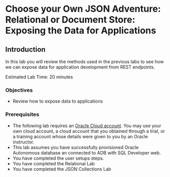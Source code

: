 # Choose your Own JSON Adventure: Relational or Document Store: Exposing the Data for Applications

## Introduction

In this lab you will review the methods used in the previous labs to see how we can expose data for application development from REST endpoints.

Estimated Lab Time: 20 minutes

### Objectives

- Review how to expose data to applications

### Prerequisites

- The following lab requires an <a href="https://www.oracle.com/cloud/free/" target="\_blank">Oracle Cloud account</a>. You may use your own cloud account, a cloud account that you obtained through a trial, or a training account whose details were given to you by an Oracle instructor.
- This lab assumes you have successfully provisioned Oracle Autonomous database an connected to ADB with SQL Developer web.
- You have completed the user setups steps.
- You have completed the Relational Lab
- You have completed the JSON Collections Lab

